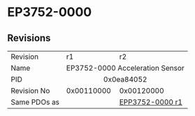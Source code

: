 # EP3752-0000

## Revisions
<table>
<tr>
<td>Revision</td>
<td>r1</td>
<td>r2</td>
</tr>
<tr>
<td>Name</td>
<td colspan=2 align="center">EP3752-0000 Acceleration Sensor</td>
</tr>
<tr>
<td>PID</td>
<td colspan=2 align="center">0x0ea84052</td>
</tr>
<tr>
<td>Revision No</td>
<td>0x00110000</td>
<td>0x00120000</td>
</tr>
<tr>
<td>Same PDOs as</td>
<td></td>
<td><a href="EPP3752-0000.md">EPP3752-0000 r1</a></td>
</tr>
</table>
